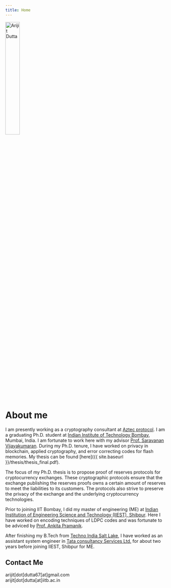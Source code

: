 ```yaml
---
title: Home
---
```


<div> 
    <img src="{{ '/images/profile_pic.jpg' | absolute_url }}" alt="Arijit Dutta" style="width:30%;" >
</div>

# About me 
I am presently working as a cryptography consultant at [Aztec protocol](https://aztec.network/). I am a graduating Ph.D. student at [Indian Institute of Technology Bombay](http://www.iitb.ac.in/), Mumbai, India. I am fortunate to work here with my advisor [Prof. Saravanan Vijayakumaran](https://www.ee.iitb.ac.in/~sarva/). During my Ph.D. tenure, I have worked on privacy in blockchain, applied cryptography, and error correcting codes for flash memories. My thesis can be found [here]({{ site.baseurl }}/thesis/thesis_final.pdf).

The focus of my Ph.D. thesis is to propose proof of reserves protocols for cryptocurrency exchanges. These cryptographic protocols ensure that the exchange publishing the reserves proofs owns a certain amount of reserves to meet the liabilities to its customers. The protocols also strive to preserve the privacy of the exchange and the underlying cryptocurrency technologies.  

Prior to joining IIT Bombay, I did my master of engineering (ME) at [Indian Institution of Engineering Science and Technology (IIEST), Shibpur](https://www.iiests.ac.in/). Here I have worked on encoding techniques of LDPC codes and was fortunate to be adviced by [Prof. Ankita Pramanik](https://www.iiests.ac.in/IIEST/Faculty/telecom-ankita).

After finishing my B.Tech from [Techno India Salt Lake](https://www.ticollege.ac.in/), I have worked as an assistant system engineer in [Tata consultancy Services Ltd.](https://www.tcs.com/) for about two years before joining IIEST, Shibpur for ME.

## Contact Me
arijit[dot]dutta67[at]gmail.com  
arijit[dot]dutta[at]iitb.ac.in



